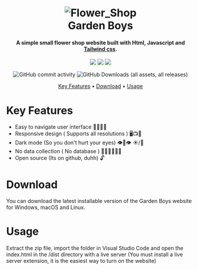 <!-- BADGIE TIME -->

<!-- END BADGIE TIME -->

<h1 align="center">
  <br>
  <img src="https://raw.githubusercontent.com/zxxtlz/Flower_Shop/refs/heads/main/images/logo2.png" alt="Flower_Shop">
  <br>
  <b>Garden Boys</b>
  <br>
</h1>

<h4 align="center">A simple small flower shop website built with Html, Javascript and <a href="https://tailwindcss.com/" target="_blank">Tailwind css</a>.</h4>

<p align="center">
  <img src="https://img.shields.io/badge/-Html5-black?style=for-the-badge&logoColor=white&logo=html5&color=BC4220">
  <img src="https://img.shields.io/badge/-TailwindCss-black?style=for-the-badge&logoColor=white&logo=tailwindcss&color=048599">
  <img src="https://img.shields.io/badge/-Javascript-black?style=for-the-badge&logoColor=white&logo=javascript&color=AD9B16">
</p>

<p align="center">
  <img alt="GitHub commit activity" src="https://img.shields.io/github/commit-activity/t/zxxtlz/Flower_Shop">
  <img alt="GitHub Downloads (all assets, all releases)" src="https://img.shields.io/github/downloads/:user/Flower_Shop/total">
</p>

<p align="center">
  <a href="#key-features">Key Features</a> •
  <a href="#download">Download</a> •
  <a href="#usage">Usage</a>
</p>

# Key Features
<ul>
  <li>Easy to navigate user interface 👴🏻👵🏻</li>
  <li>Responsive design ( Supports all resolutions ) 🖥️📺📱</li>
  <li>Dark mode (So you don't hurt your eyes) 👁️👄👁️ ☀️/🌙</li>
  <li>No data collection ( No database ) 🧑🏼‍💻👨🏼‍💻</li>
  <li>Open source (Its on github, duhh) 🔓</li>
</ul>

# Download

You can download the latest installable version of the Garden Boys website for Windows, macOS and Linux.

# Usage

Extract the zip file, import the folder in Visual Studio Code and open the index.html in the /dist directory with a live server 
(You must install a live server extension, it is the easiest way to turn on the website)
